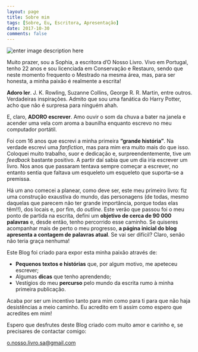 ```yaml
---
layout: page
title: Sobre mim
tags: [Sobre, Eu, Escritora, Apresentação]
date: 2017-10-30
comments: false
---
```

![enter image description here](https://i.imgur.com/psmAjpJ.jpg)

Muito prazer, sou a Sophia, a escritora d’O Nosso Livro. Vivo em Portugal, tenho 22 anos e sou licenciada em Conservação e Restauro, sendo que neste momento frequento o Mestrado na mesma área, mas, para ser honesta, a minha paixão é realmente a escrita!

**Adoro ler**. J. K. Rowling, Suzanne Collins, George R. R. Martin, entre outros. Verdadeiras inspirações. Admito que sou uma fanática do Harry Potter, acho que não é surpresa para ninguém ahah. 

E, claro, **ADORO escrever**. Amo ouvir o som da chuva a bater na janela e acender uma vela com aroma a baunilha enquanto escrevo no meu computador portátil.

Foi com 16 anos que escrevi a minha primeira **“grande história”**. Na verdade escrevi uma *fanfiction*, mas para mim era muito mais do que isso. Coloquei muito trabalho, suor e dedicação e, surpreendentemente, tive um *feedback* bastante positivo. A partir daí sabia que um dia iria escrever um livro. Nos anos que passaram tentava sempre começar a escrever, no entanto sentia que faltava um esqueleto um esqueleto que suporta-se a premissa.  

Há um ano comecei a planear, como deve ser, este meu primeiro livro: fiz uma construção exaustiva do mundo, das personagens (de todas, mesmo daquelas que parecem não ter grande importância, porque todas elas têm!!), dos locais e, por fim, do *outline*. Este verão que passou foi o meu ponto de partida na escrita, defini um **objetivo de cerca de 90 000 palavras** e, desde então, tenho percorrido esse caminho. Se quiseres acompanhar mais de perto o meu progresso, **a página inicial do blog apresenta a contagem de palavras atual**. Se vai ser difícil? Claro, senão não teria graça nenhuma!

Este Blog foi criado para expor esta minha paixão através de:

 - **Pequenos textos e histórias** que, por algum motivo, me apeteceu escrever; 
 - Algumas **dicas** que tenho aprendendo;
 - Vestígios do meu **percurso** pelo mundo da escrita rumo à minha primeira publicação.

Acaba por ser um incentivo tanto para mim como para ti para que não haja desistências a meio caminho. Eu acredito em ti assim como espero que acredites em mim!

Espero que desfrutes deste Blog criado com muito amor e carinho e, se precisares de contactar comigo:

o.nosso.livro.sa@gmail.com

